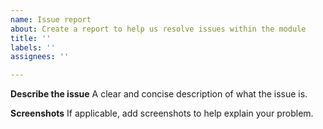 ```yaml
---
name: Issue report
about: Create a report to help us resolve issues within the module
title: ''
labels: ''
assignees: ''

---
```


**Describe the issue**
A clear and concise description of what the issue is.

**Screenshots**
If applicable, add screenshots to help explain your problem.
